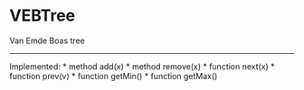 # VEBTree
Van Emde Boas tree
___
Implemented:
        * method add(x)
        * method remove(x)
        * function next(x)
        * function prev(v)
        * function getMin()
        * function getMax()
